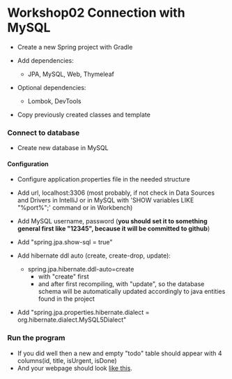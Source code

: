 # Workshop02 Connection with MySQL

- Create a new Spring project with Gradle
- Add dependencies:
  - JPA, MySQL, Web, Thymeleaf
- Optional dependencies:
  - Lombok, DevTools


- Copy previously created classes and template

### Connect to database
- Create new database in MySQL

#### Configuration
- Configure application.properties file in the needed structure
- Add url, localhost:3306 (most probably, if not check in Data Sources and Drivers in IntelliJ or in MySQL with 'SHOW variables LIKE "%port%";' command or in Workbench)

- Add MySQL username, password (**you should set it to something general first like "12345", because it will be committed to github**)

- Add "spring.jpa.show-sql = true"


- Add hibernate ddl auto (create, create-drop, update):         
    - spring.jpa.hibernate.ddl-auto=create
      - with "create" first
      - and after first recompiling, with "update", so the database schema will be automatically updated accordingly to java entities found in the project


- Add "spring.jpa.properties.hibernate.dialect = org.hibernate.dialect.MySQL5Dialect"


### Run the program
- If you did well then a new and empty "todo" table should appear with 4 columns(id, title, isUrgent, isDone)
- And your webpage should look [like this](../assets/EmptyTodos.PNG).

